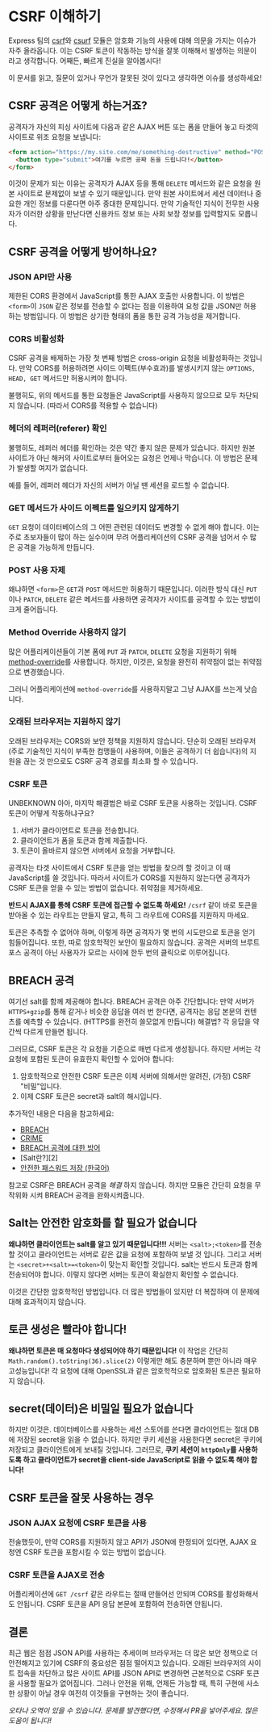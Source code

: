 
# CSRF 이해하기

Express 팀의 [csrf](https://github.com/pillarjs/csrf)와
[csurf](https://github.com/expressjs/csurf) 모듈은 암호화 기능의 사용에 대해 의문을
가지는 이슈가 자주 올라옵니다. 이는 CSRF 토큰이 작동하는 방식을 잘못 이해해서 발생하는
의문이라고 생각합니다. 어째든, 빠르게 진실을 알아봅시다!

이 문서를 읽고, 질문이 있거나 무언가 잘못된 것이 있다고 생각하면 이슈를 생성하세요!

## CSRF 공격은 어떻게 하는거죠?

공격자가 자신의 피싱 사이트에 다음과 같은 AJAX 버튼 또는 폼을 만들어 놓고 타겟의
사이트로 위조 요청을 보냅니다:

```html
<form action="https://my.site.com/me/something-destructive" method="POST">
  <button type="submit">여기를 누르면 공짜 돈을 드립니다!</button>
</form>
```

이것이 문제가 되는 이유는 공격자가 AJAX 등을 통해 `DELETE` 메서드와 같은 요청을 원본
사이트로 문제없이 보낼 수 있기 때문입니다. 만약 원본 사이트에서 세션 데이터나 중요한
개인 정보를 다룬다면 아주 중대한 문제입니다. 만약 기술적인 지식이 전무한 사용자가
이러한 상황을 만난다면 신용카드 정보 또는 사회 보장 정보를 입력할지도 모릅니다.

## CSRF 공격을 어떻게 방어하나요?

### JSON API만 사용

제한된 CORS 환경에서 JavaScript를 통한 AJAX 호출만 사용합니다. 이 방법은 `<form>`이
`JSON` 같은 정보를 전송할 수 없다는 점을 이용하여 요청 값을 JSON만 허용하는
방법입니다. 이 방법은 상기한 형태의 폼을 통한 공격 가능성을 제거합니다.

### CORS 비활성화

CSRF 공격을 배제하는 가장 첫 번째 방법은 cross-origin 요청을 비활성화하는 것입니다.
만약 CORS를 허용하려면 사이드 이펙트(부수효과)를 발생시키지 않는 `OPTIONS, HEAD, GET`
메서드만 허용시켜야 합니다.

불행히도, 위의 메서드를 통한 요청들은 JavaScript를 사용하지 않으므로 모두 차단되지
않습니다. (따라서 CORS를 적용할 수 없습니다)

### 헤더의 레퍼러(referer) 확인

불행히도, 레퍼러 헤더를 확인하는 것은 약간 좋지 않은 문제가 있습니다. 하지만 원본
사이트가 아닌 해커의 사이트로부터 들어오는 요청은 언제나 막습니다. 이 방법은 문제가
발생할 여지가 없습니다.

예를 들어, 레퍼러 헤더가 자신의 서버가 아닐 땐 세션을 로드할 수 없습니다.

### GET 메서드가 사이드 이펙트를 일으키지 않게하기

`GET` 요청이 데이터베이스의 그 어떤 관련된 데이터도 변경할 수 없게 해야 합니다.
이는 주로 초보자들이 많이 하는 실수이며 무려 어플리케이션의 CSRF 공격을 넘어서 수 많은
공격을 가능하게 만듭니다.

### POST 사용 자제

왜냐하면 `<form>`은 `GET`과 `POST` 메서드만 허용하기 때문입니다. 이러한 방식 대신
`PUT`이나 `PATCH`, `DELETE` 같은 메서드를 사용하면 공격자가 사이트를 공격할 수 있는
방법이 크게 줄어듭니다.

### Method Override 사용하지 않기

많은 어플리케이션들이 기본 폼에 `PUT` 과 `PATCH`, `DELETE` 요청을 지원하기 위해
[method-override](https://github.com/expressjs/method-override)를 사용합니다.
하지만, 이것은, 요청을 완전히 취약점이 없는 취약점으로 변경했습니다.

그러니 어플리케이션에 `method-override`를 사용하지말고 그냥 AJAX를 쓰는게 낫습니다.

### 오래된 브라우저는 지원하지 않기

오래된 브라우저는 CORS와 보안 정책을 지원하지 않습니다. 단순히 오래된 브라우저(주로
기술적인 지식이 부족한 컴맹들이 사용하며, 이들은 공격하기 더 쉽습니다)의 지원을 끊는
것 만으로도 CSRF 공격 경로를 최소화 할 수 있습니다.

### CSRF 토큰
UNBEKNOWN
아아, 마지막 해결법은 바로 CSRF 토큰을 사용하는 것입니다. CSRF 토큰이 어떻게
작동하냐구요?

1. 서버가 클라이언트로 토큰을 전송합니다.
2. 클라이언트가 폼을 토큰과 함께 제출합니다.
3. 토큰이 올바르지 않으면 서버에서 요청을 거부합니다.

공격자는 타겟 사이트에서 CSRF 토큰을 얻는 방법을 찾으려 할 것이고 이 때 JavaScript를
쓸 것입니다. 따라서 사이트가 CORS를 지원하지 않는다면 공격자가 CSRF 토큰을 얻을 수
있는 방법이 없습니다. 취약점을 제거하세요.

__반드시 AJAX를 통해 CSRF 토큰에 접근할 수 없도록 하세요!__
`/csrf` 같이 바로 토큰을 받아올 수 있는 라우트는 만들지 말고, 특히 그 라우트에 CORS를
지원하지 마세요.

토큰은 추측할 수 없어야 하며, 이렇게 하면 공격자가 몇 번의 시도만으로 토큰을 얻기
힘들어집니다. 또한, 따로 암호학적인 보안이 필요하지 않습니다. 공격은 서버의 브루트 포스
공격이 아닌 사용자가 모르는 사이에 한두 번의 클릭으로 이루어집니다.

## BREACH 공격

여기선 salt를 함께 제공해야 합니다. BREACH 공격은 아주 간단합니다: 만약 서버가
`HTTPS+gzip`를 통해 같거나 비슷한 응답을 여러 번 한다면, 공격자는 응답 본문의 컨텐츠를
예측할 수 있습니다. (HTTPS를 완전히 쓸모없게 만듭니다) 해결법? 각 응답을 약간씩 다르게
만들면 됩니다.

그러므로, CSRF 토큰은 각 요청을 기준으로 매번 다르게 생성됩니다. 하지만 서버는
각 요청에 포함된 토큰이 유효한지 확인할 수 있어야 합니다:

1. 암호학적으로 안전한 CSRF 토큰은 이제 서버에 의해서만 알려진, (가정) CSRF
"비밀"입니다.
2. 이제 CSRF 토큰은 secret과 salt의 해시입니다.

추가적인 내용은 다음을 참고하세요:

- [BREACH][1]
- [CRIME](http://en.wikipedia.org/wiki/CRIME)
- [BREACH 공격에 대한 방어](https://community.qualys.com/blogs/securitylabs/2013/08/07/defending-against-the-breach-attack)
- [Salt란?][2]
- [안전한 패스워드 저장 (한국어)](http://d2.naver.com/helloworld/318732)

[1]: http://en.wikipedia.org/wiki/BREACH_(security_exploit)
[1]: https://en.wikipedia.org/wiki/Salt_(cryptography)

참고로 CSRF은 BREACH 공격을 _해결_ 하지 않습니다. 하지만 모듈은 간단히 요청을
무작위화 시켜 BREACH 공격을 완화시켜줍니다.

## Salt는 안전한 암호화를 할 필요가 없습니다

__왜냐하면 클라이언트는 salt를 알고 있기 때문입니다!!!__
서버는 `<salt>;<token>`를 전송할 것이고 클라이언트는 서버로 같은 값을 요청에 포함하여
보낼 것 입니다. 그리고 서버는 `<secret>+<salt>=<token>`이 맞는지 확인할 것입니다.
salt는 반드시 토큰과 함께 전송되어야 합니다. 이렇지 않다면 서버는 토큰이 확실한지
확인할 수 없습니다.

이것은 간단한 암호학적인 방법입니다.
더 많은 방법들이 있지만 더 복잡하며 이 문제에 대해 효과적이지 않습니다.

## 토큰 생성은 빨라야 합니다!

__왜냐하면 토큰은 매 요청마다 생성되어야 하기 때문입니다!__
이 작업은 간단히 `Math.random().toString(36).slice(2)` 이렇게만 해도 충분하며
뿐만 아니라 매우 고성능입니다! 각 요청에 대해 OpenSSL과 같은 암호학적으로 암호화된
토큰은 필요하지 않습니다.

## secret(데이터)은 비밀일 필요가 없습니다

하지만 이것은. 데이터베이스를 사용하는 세션 스토어를 쓴다면 클라이언트는 절대 DB에
저장된 secret을 읽을 수 없습니다. 하지만 쿠키 세션을 사용한다면 secret은 쿠키에
저장되고 클라이언트에게 보내질 것입니다. 그러므로, __쿠키 세션이 `httpOnly`를
사용하도록 하고 클라이언트가 secret을 client-side JavaScript로 읽을 수 없도록 해야
합니다!__

## CSRF 토큰을 잘못 사용하는 경우

### JSON AJAX 요청에 CSRF 토큰을 사용

전술했듯이, 만약 CORS를 지원하지 않고 API가 JSON에 한정되어 있다면, AJAX 요청엔
CSRF 토큰을 포함시킬 수 있는 방법이 없습니다.

### CSRF 토큰을 AJAX로 전송

어플리케이션에 `GET /csrf` 같은 라우트는 절때 만들어선 안되며 CORS를 활성화해서도
안됩니다. CSRF 토큰을 API 응답 본문에 포함하여 전송하면 안됩니다.

## 결론

최근 웹은 점점 JSON API를 사용하는 추세이며 브라우저는 더 많은 보안 정책으로 더
안전해지고 있기에 CSRF의 중요성은 점점 떨어지고 있습니다. 오래된 브라우저의 사이트
접속을 차단하고 많은 사이트 API를 JSON API로 변경하면 근본적으로 CSRF 토큰을 사용할
필요가 없어집니다. 그러나 안전을 위해, 언제든 가능할 때, 특히 구현에 사소한 상황이
아닐 경우 여전히 이것들을 구현하는 것이 좋습니다.

_오타나 오역이 있을 수 있습니다. 문제를 발견했다면, 수정해서 PR을 넣어주세요. 많은
도움이 됩니다!_
